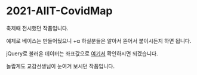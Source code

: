 # 2021-AIIT-CovidMap

축제때 전시했던 작품입니다.

예제로 베이스는 만들어뒀으니 +α 하실분들은 알아서 뜯어서 붙이시든지 하면 됩니다.

jQuery로 불러온 데이터는 좌표값으로 [여기서](https://github.com/not-dev-cubee/null/blob/main/covid.json) 확인하시면 되겠습니다.

놀랍게도 교감선생님이 눈여겨 보시던 작품입니다.
